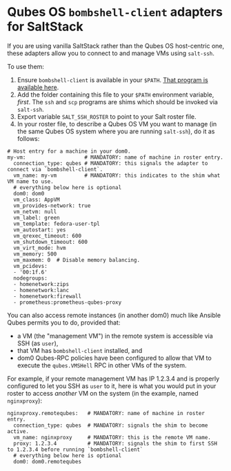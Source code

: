 # Qubes OS `bombshell-client` adapters for SaltStack

If you are using vanilla SaltStack rather than the Qubes OS host-centric one, these adapters allow you to connect to and manage VMs using `salt-ssh`.

To use them:

1. Ensure `bombshell-client` is available in your `$PATH`.  [That program is available here](https://github.com/Rudd-O/ansible-qubes/tree/master/bin).
2. Add the folder containing this file to your `$PATH` environment variable, *first*.  The `ssh` and `scp` programs are shims which should be invoked via `salt-ssh`.
3. Export variable `SALT_SSH_ROSTER` to point to your Salt roster file.
4. In your roster file, to describe a Qubes OS VM you want to manage (in the same Qubes OS system where you are running `salt-ssh`), do it as follows:

```
# Host entry for a machine in your dom0.
my-vm:                   # MANDATORY: name of machine in roster entry.
  connection_type: qubes # MANDATORY: this signals the adapter to connect via `bombshell-client`.
  vm_name: my-vm         # MANDATORY: this indicates to the shim what VM name to use.
  # everything below here is optional
  dom0: dom0
  vm_class: AppVM
  vm_provides-network: true
  vm_netvm: null
  vm_label: green
  vm_template: fedora-user-tpl
  vm_autostart: yes
  vm_qrexec_timeout: 600
  vm_shutdown_timeout: 600
  vm_virt_mode: hvm
  vm_memory: 500
  vm_maxmem: 0  # Disable memory balancing.
  vm_pcidevs:
  - '00:1f.6'
  nodegroups:
  - homenetwork:zips
  - homenetwork:lanc
  - homenetwork:firewall
  - prometheus:prometheus-qubes-proxy
```

You can also access remote instances (in another dom0) much like Ansible Qubes permits you to do, provided that:

* a VM (the "management VM") in the remote system is accessible via SSH (as `user`),
* that VM has `bombshell-client` installed, and
* dom0 Qubes-RPC policies have been configured to allow that VM to execute the `qubes.VMSHell` RPC in other VMs of the system.

For example, if your remote management VM has IP 1.2.3.4 and is properly configured to let you SSH as `user` to it, here is what you would put in your roster to access *another* VM on the system (in the example, named `nginxproxy`):

```
nginxproxy.remotequbes:   # MANDATORY: name of machine in roster entry.
  connection_type: qubes  # MANDATORY: signals the shim to become active.
  vm_name: nginxproxy     # MANDATORY: this is the remote VM name.
  proxy: 1.2.3.4          # MANDATORY: signals the shim to first SSH to 1.2.3.4 before running `bombshell-client`
  # everything below here is optional
  dom0: dom0.remotequbes
```
